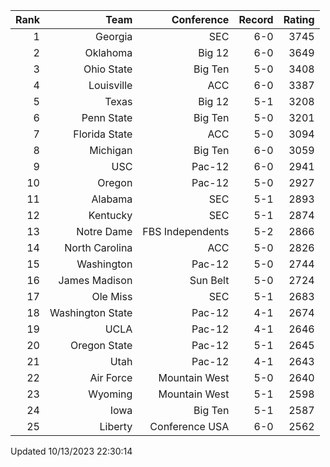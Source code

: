 | Rank  | Team                 | Conference           | Record   | Rating |
| ---:  | ---:                 | ---:                 | ---:     | ---:   |
| 1     | Georgia              | SEC                  | 6-0      | 3745   |
| 2     | Oklahoma             | Big 12               | 6-0      | 3649   |
| 3     | Ohio State           | Big Ten              | 5-0      | 3408   |
| 4     | Louisville           | ACC                  | 6-0      | 3387   |
| 5     | Texas                | Big 12               | 5-1      | 3208   |
| 6     | Penn State           | Big Ten              | 5-0      | 3201   |
| 7     | Florida State        | ACC                  | 5-0      | 3094   |
| 8     | Michigan             | Big Ten              | 6-0      | 3059   |
| 9     | USC                  | Pac-12               | 6-0      | 2941   |
| 10    | Oregon               | Pac-12               | 5-0      | 2927   |
| 11    | Alabama              | SEC                  | 5-1      | 2893   |
| 12    | Kentucky             | SEC                  | 5-1      | 2874   |
| 13    | Notre Dame           | FBS Independents     | 5-2      | 2866   |
| 14    | North Carolina       | ACC                  | 5-0      | 2826   |
| 15    | Washington           | Pac-12               | 5-0      | 2744   |
| 16    | James Madison        | Sun Belt             | 5-0      | 2724   |
| 17    | Ole Miss             | SEC                  | 5-1      | 2683   |
| 18    | Washington State     | Pac-12               | 4-1      | 2674   |
| 19    | UCLA                 | Pac-12               | 4-1      | 2646   |
| 20    | Oregon State         | Pac-12               | 5-1      | 2645   |
| 21    | Utah                 | Pac-12               | 4-1      | 2643   |
| 22    | Air Force            | Mountain West        | 5-0      | 2640   |
| 23    | Wyoming              | Mountain West        | 5-1      | 2598   |
| 24    | Iowa                 | Big Ten              | 5-1      | 2587   |
| 25    | Liberty              | Conference USA       | 6-0      | 2562   |

Updated 10/13/2023 22:30:14
